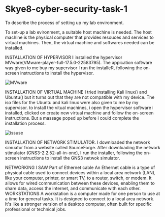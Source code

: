# Skye8-cyber-security-task-1
 To describe the process of setting up my lab environment.

To set-up a lab evironment, a suitable host machine is needed. The host machine is the physical computer that provides resouces and services to virtual machines. Then, the virtual machine and softwares needed can be installed.

INSTALLATION OF HYPERVISOR
I installed the hypervisor MVware(VMware-player-full-17.5.0-22583795). The appication software was given to me buy my supervisor
I run the installeR, following the on-screen instructions to install the hypervisor.

![MVware](https://github.com/user-attachments/assets/1da6db1c-b230-4f5f-ada7-77299fce24b1)

INSTALLATION OF VIRTUAL MACHINE
I tried installing Kali linux() and Ubuntu() but it turns out that they are not compatible with my device.
The iso files for the Ubuntu and kali linux were also given to me by my 	supervisor.
to ìnstall the vitual machines, i open the hypervisor software i installed, clicked on create new virtual machine and follow the on-screen instructions. But a massage poped up before i could complete the installation process.

![issuse](https://github.com/user-attachments/assets/65946d34-fd32-4650-9f58-69ec460f031b)

INSTALLATION OF NETWORK STIMULATOR.
I downloaded the network simuator from a website called SourceForge. After downloading the network stimulator (GNS3-2.2.52-all-in-one), I run the installer, following the on-screen instructions to install the GNS3 netwok simulator.

NETWORKING I SAW
Part of Ethernet cable
An Ethernet cable is a type of physical cable used to connect devices within a local area network (LAN), like your computer, printer, or smart TV, to a router, switch, or modem. It allows for wired communication between these devices, enabling them to share data, access the internet, and communicate with each other.
WORKSTATIONS
A workstation is a computer made for one person to use at a time for general tasks. It is designed to connect to a local area network. It's like a stronger version of a desktop computer, often built for specific professional or technical jobs.
